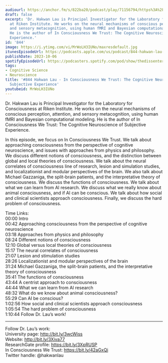 ```yaml
---
audiourl: https://anchor.fm/s/822ba20/podcast/play/71156794/https%3A%2F%2Fd3ctxlq1ktw2nl.cloudfront.net%2Fstaging%2F2023-4-28%2F7b8271dd-bb92-a5a3-fd1b-6697baa7bf51.m4a
draft: false
excerpt: 'Dr. Hakwan Lau is Principal Investigator for the Laboratory for Consciousness
  at Riken Institute. He works on the neural mechanisms of conscious perception, attention,
  and sensory metacognition, using human fMRI and Bayesian computational modeling.
  He is the author of In Consciousness We Trust: The Cognitive Neuroscience of Subjective
  Experience.'
id: '844'
image: https://i.ytimg.com/vi/MrWoLH3IUNo/maxresdefault.jpg
itunesEpisodeUrl: https://podcasts.apple.com/us/podcast/844-hakwan-lau-in-consciousness-we-trust-the/id1451347236?i=1000630466337&uo=4
publishDate: 2023-10-06
spotifyEpisodeUrl: https://podcasters.spotify.com/pod/show/thedissenter/episodes/844-Hakwan-Lau---In-Consciousness-We-Trust-The-Cognitive-Neuroscience-of-Subjective-Experience-e24q1jq
tags:
- Cognitive Science
- Neuroscience
title: '#844 Hakwan Lau - In Consciousness We Trust: The Cognitive Neuroscience of
  Subjective Experience'
youtubeid: MrWoLH3IUNo
---
```

<div class="timelinks">

Dr. Hakwan Lau is Principal Investigator for the Laboratory for Consciousness at Riken Institute. He works on the neural mechanisms of conscious perception, attention, and sensory metacognition, using human fMRI and Bayesian computational modeling. He is the author of In Consciousness We Trust: The Cognitive Neuroscience of Subjective Experience.

In this episode, we focus on In Consciousness We Trust. We talk about approaching consciousness from the perspective of cognitive neuroscience, and issues with approaches from physics and philosophy. We discuss different notions of consciousness, and the distinction between global and local theories of consciousness. We talk about the neural correlates of consciousness line of research, lesion and simulation studies, and localizationist and modular perspectives of the brain. We also talk about Michael Gazzaniga, the split-brain patients, and the interpretative theory of consciousness. We discuss the functions of consciousness. We talk about what we can learn from AI research. We discuss what we really know about animal consciousness, and if AI can be conscious. We talk about how social and clinical scientists approach consciousness. Finally, we discuss the hard problem of consciousness.

Time Links:  
<time>00:00</time> Intro  
<time>00:42</time> Approaching consciousness from the perspective of cognitive neuroscience  
<time>03:18</time> Approaches from physics and philosophy  
<time>08:24</time> Different notions of consciousness  
<time>12:10</time> Global versus local theories of consciousness  
<time>15:17</time> The neural correlates of consciousness  
<time>21:07</time> Lesion and stimulation studies  
<time>28:26</time> Localizationist and modular perspectives of the brain  
<time>31:24</time> Michael Gazzaniga, the split-brain patients, and the interpretative theory of consciousness  
<time>35:41</time> The functions of consciousness  
<time>43:44</time> A centrist approach to consciousness  
<time>44:44</time> What we can learn from AI research  
<time>48:32</time> What do we know about animal consciousness?  
<time>55:29</time> Can AI be conscious?  
<time>1:02:56</time> How social and clinical scientists approach consciousness  
<time>1:05:54</time> The hard problem of consciousness  
<time>1:10:44</time> Follow Dr. Lau’s work!

---

Follow Dr. Lau’s work:  
University page: http://bit.ly/3wcWiss  
Website: http://bit.ly/3Xiva77  
ResearchGate profile: https://bit.ly/3XpRUSP  
In Consciousness We Trust: https://bit.ly/42aGxQi  
Twitter handle: @hakwanlau
</div>

